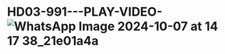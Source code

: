 # HD03-991---PLAY-VIDEO-![WhatsApp Image 2024-10-07 at 14 17 38_21e01a4a](https://github.com/user-attachments/assets/6839f474-e4f7-4993-8ac2-b074437f1fe0)
